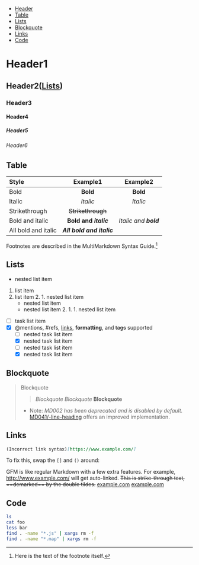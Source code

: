 <!-- markdownlint-disable MD022 MD031 MD032 MD033 MD042 MD041-->

- [Header](#header1)
- [Table](#table)
- [Lists](#lists)
- [Blockquote](#blockquote)
- [Links](#links)
- [Code](#code)

# Header1
## Header2([Lists](#lists))
### Header3
#### ~~Header4~~
##### Header5
###### Header6

## Table

| Style               |         Example1          |       Example2        |
| :------------------ | :-----------------------: | :-------------------: |
| Bold                |         **Bold**          |       __Bold__        |
| Italic              |         *Italic*          |       _Italic_        |
| Strikethrough       |     ~~Strikethrough~~     |                       |
| Bold and italic     |   **Bold and _italic_**   | _Italic and **bold**_ |
| All bold and italic | ***All bold and italic*** |                       |

Footnotes are described in the MultiMarkdown Syntax Guide.[^footnote]
[^footnote]: Here is the text of the footnote itself.

## Lists

- nested list item
1. list item
2. list item
    2. 1.  nested list item
    - nested list item
    - nested list item
       2. 1. 1.  nested list item
- [ ]  task list item
- [x] @mentions, #refs, [links](), **formatting**, and <del>tags</del> supported
  - [ ]  nested task list item
  - [x]  nested task list item
    - [ ]  nested task list item
    - [x]  nested task list item

## Blockquote

> Blockquote
>> *Blockquote*
> *Blockquote* **Blockquote**
> - Note: *MD002 has been deprecated and is disabled by default.*
> [MD041/-line-heading](#md041) offers an improved implementation.

## Links
``` markdown
(Incorrect link syntax)[https://www.example.com/]
```
To fix this, swap the `[]` and `()` around:

GFM is like regular Markdown with a few extra features. For example, <http://www.example.com/> will get auto-linked.
~~This is strike-through text, ==demarked== by the double tildes.~~
[example.com](http://www.example.com/ "example.com")
[example.com][link]

[link]: http://www.example.com/

## Code

``` bash
ls
cat foo
less bar
find . -name "*.js" | xargs rm -f
find . -name "*.map" | xargs rm -f
```
